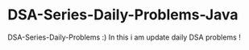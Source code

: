 # DSA-Series-Daily-Problems-Java
DSA-Series-Daily-Problems  :) In this i am  update daily DSA problems  !
